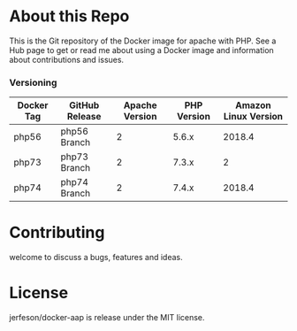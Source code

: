 # About this Repo

This is the Git repository of the Docker image for apache with PHP. See a Hub page to get or read me about using a Docker image and information about contributions and issues.

### Versioning
| Docker Tag | GitHub Release | Apache Version | PHP Version | Amazon Linux Version |
|-----|-------|-----|--------|--------|
| php56 | php56 Branch | 2 | 5.6.x | 2018.4 |
| php73 | php73 Branch | 2 | 7.3.x | 2 |
| php74 | php74 Branch | 2 | 7.4.x | 2018.4 |

# Contributing

welcome to discuss a bugs, features and ideas.

# License

 jerfeson/docker-aap  is release under the MIT license.
